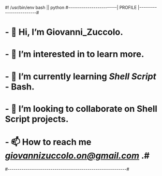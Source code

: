 #! /usr/bin/env bash || python
#-------------------------| PROFILE |-------------------------#
# - 👋 Hi, I’m **Giovanni_Zuccolo.**                      # 
# - 👀 I’m interested in to learn more.                       #
# - 🌱 I’m currently learning _Shell Script_ - **Bash**.    # 
# - 💞️ I’m looking to collaborate on Shell Script projects.   #
# - 📫 How to reach me **_<giovannizuccolo.on@gmail.com>_** .#
#-------------------------------------------------------------#
